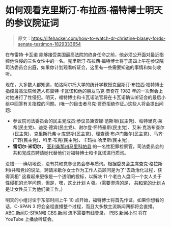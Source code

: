 # 如何观看克里斯汀·布拉西·福特博士明天的参议院证词

> 原文：<https://lifehacker.com/how-to-watch-dr-christine-blasey-fords-senate-testimon-1829333654>

在布雷特·卡瓦诺 能够接受美国最高法院的终身任命之前，他必须公开面对最近指控他性侵的三名女性中的一名。克里斯汀·布拉西·福特博士将于周四上午在参议院司法委员会出庭，如果你计划观看听证会，这里有一些需要知道的事情和如何收听。



现在，大多数人都知道，帕洛阿尔托大学的统计学教授克里斯汀·布拉西·福特博士指控最高法院候选人布雷特·卡瓦诺和他的朋友马克·贾奇在 1982 年的一次聚会上对她进行了性侵犯。明天，福特博士和卡瓦诺法官将在卡瓦诺确认听证会的最后小组中回答有关指控的问题。(唯一的目击者马克·贾奇拒绝作证。)这些人将会提出问题:

*   参议院司法委员会的民主党成员:参议员黛安娜·范斯坦(民主党)、帕特里克·莱希(民主党)、迪克·德宾(民主党)、谢尔登·怀特豪斯(民主党)、艾米·克洛布查尔(民主党)、克里斯托弗·a·库恩斯(民主党)、理查德·布卢门撒尔(民主党)、马齐·广野(民主党)、科里·布克(民主党)、卡玛拉·哈里斯(民主党)。
*   **雷切尔·米切尔，** [亚利桑那州马里科帕县](https://www.vox.com/policy-and-politics/2018/9/26/17905270/who-is-rachel-mitchell-maricopa-county-prosecutor) 的一名性犯罪检察官，司法委员会的共和党成员聘请她代替他们对福特博士和卡瓦诺进行质询。

没错——确切地说，没有共和党参议员会参与质询。根据委员会主席查克·格拉斯利(共和党)的说法，聘请米歇尔女士作为工作人员顾问是为了“去政治化过程，获得真相” 这看起来更像是一个透明的投标，以解决 11 个老白人盘问一个女人关于性侵犯的光学问题，但是，嘿，这比计划 A 强。(需要澄清的是， [共和党的计划 A](https://www.huffingtonpost.com/entry/republican-senators-male-brett-kavanaugh-hearing_us_5ba16080e4b013b0977fe14a) 是让女性员工为他们做工作。)

明天的小组讨论于东部时间上午 10 点开始，福特博士将首先作证。如果你想看的话，C-SPAN 3 将会全程直播整个过程，而且大多数主流新闻网都将会直播。 [ABC 新闻](https://abcnews.go.com/Live)[C-SPAN](https://www.c-span.org/event/?451895/judge-kavanaugh-professor-blasey-ford-testify-allegations)和 [CBS 新闻](https://www.cbsnews.com/live/) 流不需要有线登录， [PBS 新闻小时](https://www.youtube.com/user/PBSNewsHour) 将在 YouTube 上播放听证会。